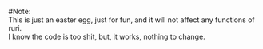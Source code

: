 #Note:    
This is just an easter egg, just for fun, and it will not affect any functions of ruri.      
I know the code is too shit, but, it works, nothing to change.